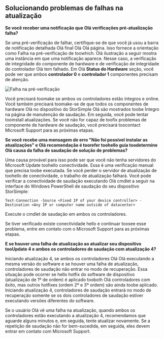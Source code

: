 <!--author=alkohli last changed: 03/17/16-->

## <a name="troubleshooting-update-failures"></a>Solucionando problemas de falhas na atualização
**Se você receber uma notificação que Olá verificações pré-atualização falha?**

Se uma pré-verificação de falhar, certifique-se de que você já usou a barra de notificação detalhada Olá final Olá Olá página. Isso fornece a orientação como Falha na pré-verificação de toowhich. Olá ilustração a seguir mostra uma instância em que uma notificação aparece. Nesse caso, a verificação de integridade do componente de hardware e de verificação de integridade do controlador Olá tem falhado. Em Olá **Status do Hardware** seção, você pode ver que ambos **controlador 0** e **controlador 1** componentes precisam de atenção.

  ![Falha na pré-verificação](./media/storsimple-install-troubleshooting/HCS_PreUpdateCheckFailed-include.png)

Você precisará toomake se ambos os controladores estão íntegros e online. Você também precisará toomake-se de que todos os componentes de hardware Olá no dispositivo do StorSimple Olá são mostrados toobe Íntegro na página de manutenção de saudação. Em seguida, você pode tentar tooinstall atualizações. Se você não for capaz de toofix problemas de componente de hardware de saudação, você precisará toocontact Microsoft Support para as próximas etapas.

**Se você recebe uma mensagem de erro "Não foi possível instalar as atualizações" e Olá recomendação é toorefer toohello guia toodetermine Olá causa da falha de saudação de solução de problemas?**

Uma causa provável para isso pode ser que você não tenha servidores do Microsoft Update toohello conectividade. Essa é uma verificação manual que precisa toobe executada. Se você perder o servidor de atualização de toohello de conectividade, o trabalho de atualização falhará. Você pode verificar a conectividade de saudação executando Olá cmdlet a seguir na interface do Windows PowerShell de saudação do seu dispositivo StorSimple:

 `Test-Connection -Source <Fixed IP of your device controller> -Destination <Any IP or computer name outside of datacenter>`

Execute o cmdlet de saudação em ambos os controladores.

Se tiver verificado existe conectividade hello e continuar toosee esse problema, entre em contato com o Microsoft Support para as próximas etapas.

**E se houver uma falha de atualização ao atualizar seu dispositivo tooUpdate 4 e ambos os controladores de saudação com atualização 4?**

Iniciando atualização 4, se ambos os controladores Olá Olá executando a mesma versão do software e se houver uma falha de atualização, controladores de saudação não entrar no modo de recuperação. Essa situação pode ocorrer se hello hotfix do software de dispositivo (atualização de 1º de ordem) é aplicado tooboth Olá controladores com êxito, mas outros hotfixes (ordem 2º e 3º ordem) são ainda toobe aplicado. Iniciando atualização 4, controladores de saudação entrará no modo de recuperação somente se os dois controladores de saudação estiver executando versões diferentes do software. 

Se o usuário Olá vê uma falha na atualização, quando ambos os controladores estão executando a atualização 4, recomendamos que aguarde alguns minutos e, em seguida, tente atualizar novamente. Se a repetição de saudação não for bem-sucedida, em seguida, eles devem entrar em contato com Microsoft Support.
